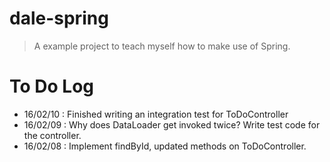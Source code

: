 # dale-spring
> A example project to teach myself how to make use of Spring.

# To Do Log
- 16/02/10 : Finished writing an integration test for ToDoController
- 16/02/09 : Why does DataLoader get invoked twice? Write test code for the controller.
- 16/02/08 : Implement findById, updated methods on ToDoController.